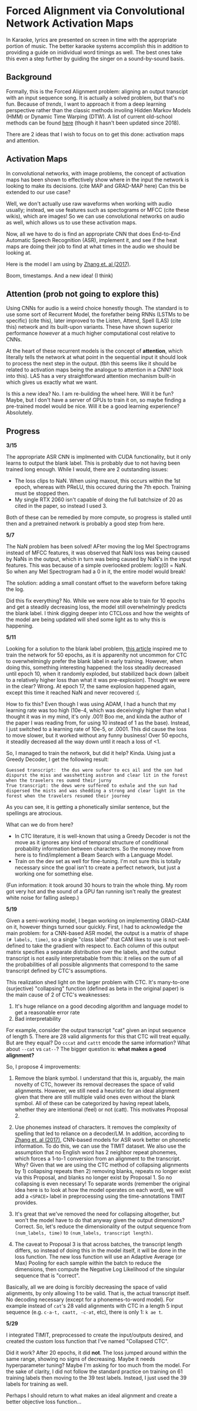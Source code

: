 # Forced Alignment via Convolutional Network Activation Maps

In Karaoke, lyrics are presented on screen in time with the appropriate portion of music. The better karaoke systems accomplish this in addition to providing a guide on inidividual word timings as well. The best ones take this even a step further by guiding the singer on a sound-by-sound basis.

## Background

Formally, this is the Forced Alignment problem: aligning an output transcipt with an input sequence song. It is actually a solved problem, but that's no fun. Because of *trends*, I want to approach it from a deep learning perspective rather than the classic methods involing Hidden Markov Models (HMM) or Dynamic Time Warping (DTW). A list of current old-school methods can be found [here](https://github.com/pettarin/forced-alignment-tools) (though it hasn't been updated since 2018).

There are 2 ideas that I wish to focus on to get this done: activation maps and attention.

## Activation Maps

In convolutional networks, with image problems, the concept of activation maps has been shown to effectively show where in the input the network is looking to make its decisions. (cite MAP and GRAD-MAP here) Can this be extended to our use case?

Well, we don't actually use raw waveforms when working with audio usually; instead, we use features such as spectograms or MFCC (cite these wikis), which are images! So we can use convolutional networks on audio as well, which allows us to use these activation maps. 

Now, all we have to do is find an appropriate CNN that does End-to-End Automatic Speech Recognition (ASR), implement it, and see if the heat maps are doing their job to find at what times in the audio we should be looking at.

Here is the model I am using by [Zhang et. al (2017)](https://arxiv.org/pdf/1701.02720.pdf).

Boom, timestamps. And a new idea! (I think)

## Attention (prob not going to explore this)

Using CNNs for audio is a weird choice honestly though. The standard is to use some sort of Recurrent Model, the forefather being RNNs (LSTMs to be specific) (cite this), later improved to the Listen, Attend, Spell (LAS) (cite this) network and its built-upon variants. These have shown superior performance *however* at a much higher computational cost relative to CNNs.

At the heart of these recurrent models is the concept of **attention**, which literally tells the network at what point in the sequential input it should look to process the next step in the output. (tbh this seems like it should be related to activation maps being the analogue to attention in a CNN? look into this). LAS has a very straightforward attention mechanism built-in which gives us exactly what we want.

Is this a new idea? No. I am re-building the wheel here. Will it be fun? Maybe, but I don't have a server of GPUs to train it on, so maybe finding a pre-trained model would be nice. Will it be a good learning experience? Absolutely.

## Progress

**3/15**

The appropriate ASR CNN is implmented with CUDA functionality, but it only learns to output the blank label. This is probably due to not having been trained long enough. While I would, there are 2 outstanding issues:

* The loss clips to NaN. When using maxout, this occurs within the 1st epoch, whereas with PReLU, this occured during the 7th epoch. Training must be stopped then.
* My single RTX 2060 isn't capable of doing the full batchsize of 20 as cited in the paper, so instead I used 3.

Both of these can be remedied by more compute, so progress is stalled until then and a pretrained network is probably a good step from here.

**5/7**

The NaN problem has been solved! AFter moving the log Mel Spectrograms instead of MFCC features, it was observed that NaN loss was being caused by NaNs in the output, which in turn was being caused by NaN's in the input features. This was because of a simple overlooked problem: log(0) = NaN. So when any Mel Spectrogram had a 0 in it, the entire model would break!

The solution: adding a small constant offset to the waveform before taking the log.

Did this fix everything? No. While we were now able to train for 10 epochs and get a steadily decreasing loss, the model still overwhelmingly predicts the blank label. I think digging deeper into CTCLoss and how the weights of the model are being updated will shed some light as to why this is happening.

**5/11**

Looking for a solution to the blank label problem, [this article](http://www.tbluche.com/ctc_and_blank.html) inspired me to train the network for 50 epochs, as it is apparenlty not uncommon for CTC to overwhelmingly prefer the blank label in early training. However, when doing this, something interesting happened: the loss steadily decreased until epoch 10, when it randomly exploded, but stabilized back down (albeit to a relatively higher loss than what it was pre-explosion). Thought we were in the clear? Wrong. At epoch 17, the same explosion happened again, except this time it reached NaN and never recovered :(.

How to fix this? Even though I was using ADAM, I had a hunch that my learning rate was too high (10e-4, which was deceivingly higher than what I thought it was in my mind, it's only .001! Boo me, and kinda the author of the paper I was reading from, for using 10 instead of 1 as the base). Instead, I just switched to a learning rate of 10e-5, or .0001. This did cause the loss to move slower, but it worked without any funny business! Over 50 epochs, it steadily decreased all the way down until it reach a loss of <1.

So, I managed to train the network, but did it help? Kinda. Using just a Greedy Decoder, I get the following result:

    Guessed transcript:  the dus were sufeor to ecs ail and the son had dispurst the miss and wasshetting asstron and clear lit in the forest when the travelers res oumnd their jurny
    True transcript: the dews were suffered to exhale and the sun had dispersed the mists and was shedding a strong and clear light in the forest when the travelers resumed their journey
    
As you can see, it is getting a phonetically similar sentence, but the spellings are atrocious. 

What can we do from here? 

* In CTC literature, it is well-known that using a Greedy Decoder is not the move as it ignores any kind of temporal structure of conditional probability information between characters. So the money move from here is to find/implement a Beam Search with a Language Model.
* Train on the dev set as well for fine-tuning. I'm not sure this is totally necessary since the goal isn't to create a perfect network, but just a working one for something else.

(Fun information: it took around 30 hours to train the whole thing. My room got very hot and the sound of a GPU fan running isn't really the greatest white noise for falling asleep.)

**5/19**

Given a semi-working model, I began working on implementing GRAD-CAM on it, however things turned sour quickly. First, I had to acknowledge the main problem: for a CNN-based ASR model, the output is a matrix of shape `(# labels, time)`, so a single "class label" that CAM likes to use is not well-defined to take the gradient with respect to. Each column of this output matrix specifies a separate distribution over the labels, and the output transcript is not easily interpretabable from this: it relies on the sum of all the probabilities of all possible alignments that correspond to the same transcript defined by CTC's assumptions.

This realization shed light on the larger problem with CTC. It's many-to-one (surjective) "collapsing" function (defined as beta in the original paper) is the main cause of 2 of CTC's weaknesses: 

1. It's huge reliance on a good decoding algorithm and language model to get a reasonable error rate
2. Bad interpretability

For example, consider the output transcript "cat" given an input sequence of length 5. There are 28 valid alignments for this that CTC will treat equally. But are they equal? Do `cccat` and `cattt` encode the same information? What about `--cat` vs `cat--`? The bigger question is: **what makes a good alignment?**

So, I propose 4 improvements:

1. Remove the blank symbol. I understand that this is, arguably, the main novelty of CTC, however its removal decreases the space of valid alignments. However, we still need a heuristic for an ideal alignment given that there are still multiple valid ones even without the blank symbol. All of these can be categorized by having repeat labels, whether they are intentional (feel) or not (catt). This motivates Proposal 2.

2. Use phonemes instead of characters. It removes the complexity of spelling that led to reliance on a decoder/LM. In addition, according to [Zhang et. al (2017)](https://arxiv.org/pdf/1701.02720.pdf), CNN-based models for ASR work better on phonetic information. To do this, we can use the TIMIT dataset. We also use the assumption that no English word has 2 neighbor repeat phonemes, which forces a 1-to-1 conversion from an alignment to the transcript. Why? Given that we are using the CTC method of collapsing alignments by 1) collapsing repeats then 2) removing blanks, repeats no longer exist via this Proposal, and blanks no longer exist by Proposal 1. So no collapsing is even necessary! To separate words (remember the original idea here is to look at how the model operates on each word), we will add a `<SPACE>` label in preprocessing using the time-annotations TIMIT provides.

3. It's great that we've removed the need for collapsing altogether, but won't the model have to do that anyway given the output dimensions? Correct. So, let's reduce the dimensionality of the output sequence from `(num_labels, time)` to `(num_labels, transcript length)`.

4. The caveat to Proposal 3 is that across batches, the transcript length differs, so instead of doing this in the model itself, it will be done in the loss function. The new loss function will use an Adaptive Average (or Max) Pooling for each sample within the batch to reduce the dimensions, then compute the Negative Log Likelihood of the singular sequence that is "correct".


Basically, all we are doing is forcibly decreasing the space of valid alignments, by only allowing 1 to be valid. That is, the actual transcript itself. No decoding necessary (except for a phonemes-to-word model). For example instead of `cat`'s 28 valid alignments with CTC in a length 5 input sequence (e.g. `c-a-t, caatt, -c-at`, etc), there is only 1: `k ae t`.

**5/29**

I integrated TIMIT, preprocessed to create the input/outputs desired, and created the custom loss function that I've named "Collapsed CTC". 

Did it work? After 20 epochs, it did **not**. The loss jumped around within the same range, showing no signs of decreasing. Maybe it needs hyperparameter tuning? Maybe I'm asking for too much from the model. For the sake of clarity, I did not follow the standard practice on training on 61 training labels then moving to the 39 test labels. Instead, I just used the 39 labels for training as well.

Perhaps I should return to what makes an ideal alignment and create a better objective loss function...